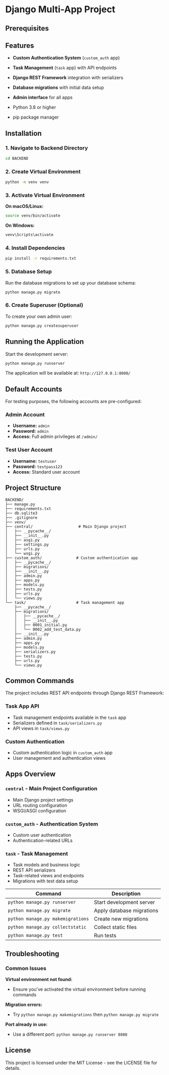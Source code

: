# Django Multi-App Project

## Prerequisites

## Features

- **Custom Authentication System** (`custom_auth` app)
- **Task Management** (`task` app) with API endpoints
- **Django REST Framework** integration with serializers
- **Database migrations** with initial data setup
- **Admin interface** for all apps

- Python 3.8 or higher
- pip package manager

## Installation

### 1. Navigate to Backend Directory
```bash
cd BACKEND
```

### 2. Create Virtual Environment
```bash
python -m venv venv
```

### 3. Activate Virtual Environment

**On macOS/Linux:**
```bash
source venv/bin/activate
```

**On Windows:**
```bash
venv\Scripts\activate
```

### 4. Install Dependencies
```bash
pip install -r requirements.txt
```

### 5. Database Setup
Run the database migrations to set up your database schema:
```bash
python manage.py migrate
```

### 6. Create Superuser (Optional)
To create your own admin user:
```bash
python manage.py createsuperuser
```

## Running the Application

Start the development server:
```bash
python manage.py runserver
```

The application will be available at: `http://127.0.0.1:8000/`

## Default Accounts

For testing purposes, the following accounts are pre-configured:

### Admin Account
- **Username:** `admin`
- **Password:** `admin`
- **Access:** Full admin privileges at `/admin/`

### Test User Account
- **Username:** `testuser`
- **Password:** `testpass123`
- **Access:** Standard user account

## Project Structure

```
BACKEND/
├── manage.py
├── requirements.txt
├── db.sqlite3
├── .gitignore
├── venv/
├── central/                    # Main Django project
│   ├── __pycache__/
│   ├── __init__.py
│   ├── asgi.py
│   ├── settings.py
│   ├── urls.py
│   └── wsgi.py
├── custom_auth/               # Custom authentication app
│   ├── __pycache__/
│   ├── migrations/
│   ├── __init__.py
│   ├── admin.py
│   ├── apps.py
│   ├── models.py
│   ├── tests.py
│   ├── urls.py
│   └── views.py
└── task/                      # Task management app
    ├── __pycache__/
    ├── migrations/
    │   ├── __pycache__/
    │   ├── __init__.py
    │   ├── 0001_initial.py
    │   └── 0002_add_test_data.py
    ├── __init__.py
    ├── admin.py
    ├── apps.py
    ├── models.py
    ├── serializers.py
    ├── tests.py
    ├── urls.py
    └── views.py
```

## Common Commands

The project includes REST API endpoints through Django REST Framework:

### Task App API
- Task management endpoints available in the `task` app
- Serializers defined in `task/serializers.py`
- API views in `task/views.py`

### Custom Authentication
- Custom authentication logic in `custom_auth` app
- User management and authentication views

## Apps Overview

### `central` - Main Project Configuration
- Main Django project settings
- URL routing configuration
- WSGI/ASGI configuration

### `custom_auth` - Authentication System  
- Custom user authentication
- Authentication-related URLs

### `task` - Task Management
- Task models and business logic
- REST API serializers
- Task-related views and endpoints
- Migrations with test data setup

| Command | Description |
|---------|-------------|
| `python manage.py runserver` | Start development server |
| `python manage.py migrate` | Apply database migrations |
| `python manage.py makemigrations` | Create new migrations |
| `python manage.py collectstatic` | Collect static files |
| `python manage.py test` | Run tests |

## Troubleshooting

### Common Issues

**Virtual environment not found:**
- Ensure you've activated the virtual environment before running commands

**Migration errors:**
- Try `python manage.py makemigrations` then `python manage.py migrate`

**Port already in use:**
- Use a different port: `python manage.py runserver 8080`

## License

This project is licensed under the MIT License - see the LICENSE file for details.
